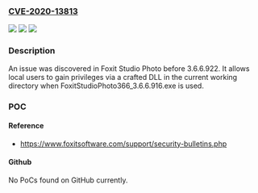 ### [CVE-2020-13813](https://cve.mitre.org/cgi-bin/cvename.cgi?name=CVE-2020-13813)
![](https://img.shields.io/static/v1?label=Product&message=n%2Fa&color=blue)
![](https://img.shields.io/static/v1?label=Version&message=n%2Fa&color=blue)
![](https://img.shields.io/static/v1?label=Vulnerability&message=n%2Fa&color=brighgreen)

### Description

An issue was discovered in Foxit Studio Photo before 3.6.6.922. It allows local users to gain privileges via a crafted DLL in the current working directory when FoxitStudioPhoto366_3.6.6.916.exe is used.

### POC

#### Reference
- https://www.foxitsoftware.com/support/security-bulletins.php

#### Github
No PoCs found on GitHub currently.

